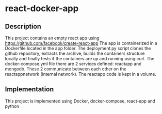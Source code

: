 # react-docker-app

## Description
  This project contains an empty react app using https://github.com/facebook/create-react-app 
The app is containerized in a Dockerfile located in the app folder.
  The deployment.py script clones the github repository, extracts the archive, builds the containers structure locally and finally tests if the containers are up and running using curl.
  The docker-compose.yml file there are 2 services defined: reactapp and mongodb. These 2 communicate between each other 
on the reactappnetwork (internal network). The reactapp code is kept in a volume.

## Implementation 
This project is implemented using Docker, docker-compose, react-app and python

